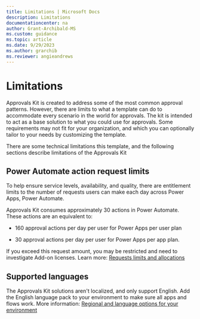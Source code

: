 ```yaml
---
title: Limitations | Microsoft Docs
description: Limitations
documentationcenter: na
author: Grant-Archibald-MS
ms.custom: guidance
ms.topic: article
ms.date: 9/29/2023
ms.author: grarchib
ms.reviewer: angieandrews
---
```


# Limitations

Approvals Kit is created to address some of the most common approval patterns. However, there are limits to what a template can do to accommodate every scenario in the world for approvals. The kit is intended to act as a base solution to what you could use for approvals. Some requirements may not fit for your organization, and which you can optionally tailor to your needs by customizing the template.

There are some technical limitations this template, and the following sections describe limitations of the Approvals Kit

## Power Automate action request limits

To help ensure service levels, availability, and quality, there are entitlement limits to the number of requests users can make each day across Power Apps, Power Automate.

Approvals Kit consumes approximately 30 actions in Power Automate. These actions are an equivalent to:

- 160 approval actions per day per user for Power Apps per user plan

- 30 approval actions per day per user for Power Apps per app plan.

If you exceed this request amount, you may be restricted and need to investigate Add-on licenses. Learn more: [Requests limits and allocations](/power-platform/admin/api-request-limits-allocations)

## Supported languages

The Approvals Kit solutions aren't localized, and only support English. Add the English language pack to your environment to make sure all apps and flows work. More information: [Regional and language options for your environment](/power-platform/admin/enable-languages)